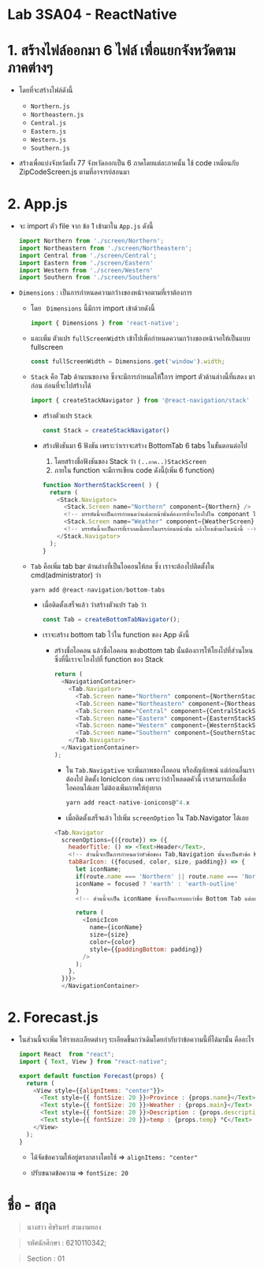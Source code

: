 # Lab 3SA04 - ReactNative

# 1. สร้างไฟล์ออกมา 6 ไฟล์ เพื่อแยกจังหวัดตามภาคต่างๆ

* โดยที่จะสร้างไฟล์ดังนี้

  * `Northern.js`
  * `Northeastern.js`
  * `Central.js`
  * `Eastern.js`
  * `Western.js`
  * `Southern.js`

* สร้างเพื่อแบ่งจังหวัดทั้ง 77 จังหวัดออกเป็น 6 ภาคโดยแต่ละภาคนั้น ใช้ code เหมือนกับ ZipCodeScreen.js ตามที่อาจารย์สอนมา


# 2. App.js

* จะ import ตัว file จาก ข้อ 1 เข้ามาใน `App.js` ดังนี้

  ```js
  import Northern from './screen/Northern';
  import Northeastern from './screen/Northeastern';
  import Central from './screen/Central';
  import Eastern from './screen/Eastern'
  import Western from './screen/Western'
  import Southern from './screen/Southern'
  ```

* `Dimensions` : เป็นการกำหนดความกว้างของหน้าจอตามที่เราต้องการ 

  * โดย ` Dimensions` นี้มีการ import เข้าด้วยดังนี้

    ```js
    import { Dimensions } from 'react-native';
    ```

  * และเพิ่ม ตัวแปร `fullScreenWidth` เข้าไปเพื่อกำหนดความกว้างของหน้าจอให้เป็นแบบ fullscreen
    
    ```js
    const fullScreenWidth = Dimensions.get('window').width;
    ````

  * `Stack` คือ Tab ด้านบนของจอ ซึ่งจะมีการกำหนดให้ใีการ import ตัวด้านล่างนี้ที่แสดง มาก่อน ก่อนที่จะไปสร้างได้
    
    ```js
    import { createStackNavigator } from '@react-navigation/stack'
    ```

    - สร้างตัวแปร `Stack` 

      ```js
      const Stack = createStackNavigator()
      ```

    - สร้างฟังชันมา 6 ฟังชัน เพราะว่าเราจะสร้าง BottomTab 6 tabs ในขั้นตอนต่อไป 

      1. โดยสร้างชื่อฟังชันของ Stack ว่า `(..ภาค..)StackScreen` 
      2. ภายใน function จะมีการเขียน code ดังนี้(เพิ่ม 6 function)

        ```js
        function NorthernStackScreen( ) {
          return (
            <Stack.Navigator>
              <Stack.Screen name="Northern" component={Northern} />
              <!-- บรรทัดนี้จะเป็นการกำหนดว่าแต่ละหน้านั้นต้องการที่จะโยงไปใน componant ไหน -->
              <Stack.Screen name="Weather" component={WeatherScreen} />
              <!-- บรรทันนี้จะเป็นการที่เรากดเนื้อหาในบรรก่อนหน้านั้น แล้วโยงเข้ามาในหน้านี้ -->
            </Stack.Navigator>
          );
        }
        ```

  * `Tab` คือเพิ่ม tab bar ด้านล่างที่เป็นไอคอนให้กด ซึ่ง เราจะต้องไปติดตั้งใน cmd(administrator) ว่า
       ```js
       yarn add @react-navigation/bottom-tabs
       ```
    * เมื่อติดตั้งเสร็จแล้ว ว่าสร้างตัวแปร `Tab` ว่า
      ```js
      const Tab = createBottomTabNavigator();
      ```

    * เราจะสร้าง bottom tab ไว่ใน function ของ App ดังนี้

      * สร้างชื่อไอคอน แล้วชื่อไอคอน ของbottom tab นั้นต้องการให้โยงไปที่ส่วนไหน ซึ่งที่นี้เราจะโยงไปที่ function ของ Stack 
        ```js
        return (
          <NavigationContainer>
            <Tab.Navigator>
              <Tab.Screen name="Northern" component={NorthernStackScreen} />
              <Tab.Screen name="Northeastern" component={NortheasternStackScreen} />
              <Tab.Screen name="Central" component={CentralStackScreen} />
              <Tab.Screen name="Eastern" component={EasternStackScreen} />
              <Tab.Screen name="Western" component={WesternStackScreen} />
              <Tab.Screen name="Southern" component={SouthernStackScreen} />
            </Tab.Navigator>
          </NavigationContainer>
        );
        ```

        * ใน `Tab.Navigative` จะเพิ่มภาพของไอคอน หรือสัญลักษณ์ แต่ก่อนอื่นเราต้องไป ติดตั้ง IonicIcon ก่อน เพราะว่าถ้าโหลดตคัวนี้ เราสามารถเลื่อชื่อไอคอนได้เลย ไม่ต้องเพิ่มภาพให้ยุ่งยาก

          ```js
          yarn add react-native-ionicons@^4.x
          ```

        * เมื่อติดตั้งเสร็จแล้ว ไปเพิ่ม `screenOption` ใน Tab.Navigator ได้เลย

        ```js
        <Tab.Navigator
          screenOptions={({route}) => ({
            headerTitle: () => <Text>Header</Text>,          
            <!-- ส่วนนี้จะเป็นการกำหนดว่าหัวข้อของ Tab,Navigation นั้นจะเป็นหัวข้อ Header ของหน้านั้นๆ -->
            tabBarIcon: ({focused, color, size, padding}) => {
              let iconName;
              if(route.name === 'Northern' || route.name === 'Northeastern' || route.name === 'Central' || route.name === 'Eastern' || route.name === 'Western' || route.name === 'Southern') {
              iconName = focused ? 'earth' : 'earth-outline'
              }
              <!-- ส่วนนี้จะเป็น iconName ซึ่งจะเป็นการบอกว่าชื่อ Bottom Tab แต่ละ Tab นั้นให้มีรูป Icon เป็นยังไง ซึ่งในลูป จะบอกว่าให้ถ้าก icon นั้น(Focus) จะเลือก icon แบบ earth ส่วนที่ไม่ได้ focus นั้น ให้ icon เป็นรูป earth-outline -->

              return (
                <IonicIcon 
                  name={iconName} 
                  size={size} 
                  color={color} 
                  style={{paddingBottom: padding}} 
                />
              );
            },
          })}> 
          </NavigationContainer>
        ```


# 2. Forecast.js

* ในส่วนนี้จะเพิ่ม ให้รายละเอียดต่างๆ ระเอียดขึ้นกว่าเดิมโดยกำกับว่าข้อความนี้ที่ได้มานั้น คืออะไร

  ```js
  import React  from "react";
  import { Text, View } from "react-native";

  export default function Forecast(props) {
    return (
      <View style={{alignItems: "center"}}>
        <Text style={{ fontSize: 20 }}>Province : {props.name}</Text>
        <Text style={{ fontSize: 20 }}>Weather : {props.main}</Text>
        <Text style={{ fontSize: 20 }}>Description : {props.description}</Text>
        <Text style={{ fontSize: 20 }}>temp : {props.temp} °C</Text>
      </View>
    );
  }
  ```
    * ได้จัดข้อความให้อยู่ตรงกลางโดยใช้ => `alignItems: "center"`

    * ปรับขนาดข้อความ => `fontSize: 20`



# ชื่อ - สกุล

> นางสาว ศิขรินทร์ สามงามทอง

> รหัศนักศึกษา : 6210110342;

> Section : 01

          
      